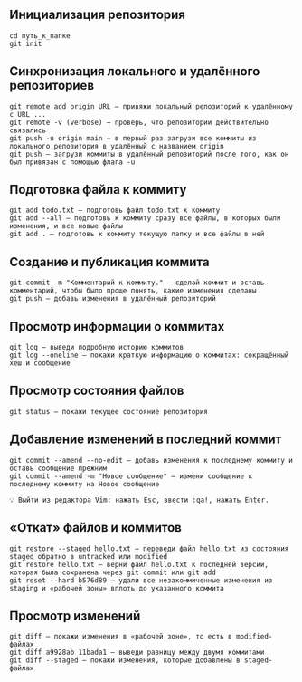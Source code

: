 ## Инициализация репозитория

```
cd путь_к_папке
git init
```

## Синхронизация локального и удалённого репозиториев
```
git remote add origin URL — привяжи локальный репозиторий к удалённому с URL ...
git remote -v (verbose) — проверь, что репозитории действительно связались
git push -u origin main — в первый раз загрузи все коммиты из локального репозитория в удалённый с названием origin
git push — загрузи коммиты в удалённый репозиторий после того, как он был привязан с помощью флага -u
```

## Подготовка файла к коммиту
```
git add todo.txt — подготовь файл todo.txt к коммиту
git add --all — подготовь к коммиту сразу все файлы, в которых были изменения, и все новые файлы
git add . — подготовь к коммиту текущую папку и все файлы в ней
```

## Создание и публикация коммита
```
git commit -m "Комментарий к коммиту." — сделай коммит и оставь комментарий, чтобы было проще понять, какие изменения сделаны
git push — добавь изменения в удалённый репозиторий
```

## Просмотр информации о коммитах
```
git log — выведи подробную историю коммитов
git log --oneline — покажи краткую информацию о коммитах: сокращённый хеш и сообщение
```

## Просмотр состояния файлов
```
git status — покажи текущее состояние репозитория
```

## Добавление изменений в последний коммит
```
git commit --amend --no-edit — добавь изменения к последнему коммиту и оставь сообщение прежним
git commit --amend -m "Новое сообщение" — измени сообщение к последнему коммиту на Новое сообщение

💡 Выйти из редактора Vim: нажать Esc, ввести :qa!, нажать Enter.
```

## «Откат» файлов и коммитов
```
git restore --staged hello.txt — переведи файл hello.txt из состояния staged обратно в untracked или modified
git restore hello.txt — верни файл hello.txt к последней версии, которая была сохранена через git commit или git add
git reset --hard b576d89 — удали все незакоммиченные изменения из staging и «рабочей зоны» вплоть до указанного коммита
```

## Просмотр изменений
```
git diff — покажи изменения в «рабочей зоне», то есть в modified-файлах
git diff a9928ab 11bada1 — выведи разницу между двумя коммитами
git diff --staged — покажи изменения, которые добавлены в staged-файлах
```


